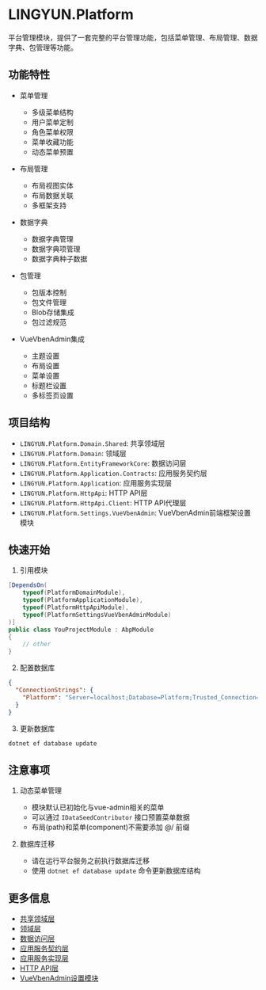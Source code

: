 # LINGYUN.Platform

平台管理模块，提供了一套完整的平台管理功能，包括菜单管理、布局管理、数据字典、包管理等功能。

## 功能特性

* 菜单管理
  * 多级菜单结构
  * 用户菜单定制
  * 角色菜单权限
  * 菜单收藏功能
  * 动态菜单预置

* 布局管理
  * 布局视图实体
  * 布局数据关联
  * 多框架支持

* 数据字典
  * 数据字典管理
  * 数据字典项管理
  * 数据字典种子数据

* 包管理
  * 包版本控制
  * 包文件管理
  * Blob存储集成
  * 包过滤规范

* VueVbenAdmin集成
  * 主题设置
  * 布局设置
  * 菜单设置
  * 标题栏设置
  * 多标签页设置

## 项目结构

* `LINGYUN.Platform.Domain.Shared`: 共享领域层
* `LINGYUN.Platform.Domain`: 领域层
* `LINGYUN.Platform.EntityFrameworkCore`: 数据访问层
* `LINGYUN.Platform.Application.Contracts`: 应用服务契约层
* `LINGYUN.Platform.Application`: 应用服务实现层
* `LINGYUN.Platform.HttpApi`: HTTP API层
* `LINGYUN.Platform.HttpApi.Client`: HTTP API代理层
* `LINGYUN.Platform.Settings.VueVbenAdmin`: VueVbenAdmin前端框架设置模块

## 快速开始

1. 引用模块
```csharp
[DependsOn(
    typeof(PlatformDomainModule),
    typeof(PlatformApplicationModule),
    typeof(PlatformHttpApiModule),
    typeof(PlatformSettingsVueVbenAdminModule)
)]
public class YouProjectModule : AbpModule
{
    // other
}
```

2. 配置数据库
```json
{
  "ConnectionStrings": {
    "Platform": "Server=localhost;Database=Platform;Trusted_Connection=True"
  }
}
```

3. 更新数据库
```bash
dotnet ef database update
```

## 注意事项

1. 动态菜单管理
   * 模块默认已初始化与vue-admin相关的菜单
   * 可以通过 `IDataSeedContributor` 接口预置菜单数据
   * 布局(path)和菜单(component)不需要添加 @/ 前缀

2. 数据库迁移
   * 请在运行平台服务之前执行数据库迁移
   * 使用 `dotnet ef database update` 命令更新数据库结构

## 更多信息

* [共享领域层](./LINGYUN.Platform.Domain.Shared/README.md)
* [领域层](./LINGYUN.Platform.Domain/README.md)
* [数据访问层](./LINGYUN.Platform.EntityFrameworkCore/README.md)
* [应用服务契约层](./LINGYUN.Platform.Application.Contracts/README.md)
* [应用服务实现层](./LINGYUN.Platform.Application/README.md)
* [HTTP API层](./LINGYUN.Platform.HttpApi/README.md)
* [VueVbenAdmin设置模块](./LINGYUN.Platform.Settings.VueVbenAdmin/README.md)
